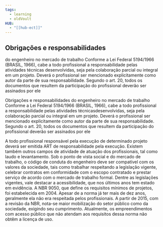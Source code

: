 ```yaml
---
tags:
  - learning
  - oldVoult
HUB:
  - "[[hub-ect]]"
---
```

## Obrigações e responsabilidades

do engenheiro no mercado de trabalho Conforme a Lei Federal 5194/1966 (BRASIL, 1966), cabe a todo profissional a responsabilidade pelas atividades técnicas desenvolvidas, seja pela colaboração parcial ou integral em um projeto. Deverá o profissional ser mencionado explicitamente como autor da parte de sua responsabilidade. Segundo o art. 20, todos os documentos que resultem da participação do profissional deverão ser assinados por ele

Obrigações e responsabilidades do engenheiro no mercado de trabalho Conforme a Lei Federal 5194/1966 (BRASIL, 1966), 
cabe a todo profissional a responsabilidade pelas atividades técnicasdesenvolvidas, seja pela colaboração parcial ou integral em um projeto. Deverá o profissional ser mencionado explicitamente como autor da parte de sua responsabilidade. Segundo o art. 20, todos os documentos que resultem da participação do profissional deverão ser assinados por ele

A todo profissional responsável pela execução de determinado projeto deverá ser emitida ART de responsabilidade pela execução. Existem também outros campos de atividade de atuação dos profissionais, tal como laudo e levantamento. Sob o ponto de vista social e do mercado de trabalho, o código de conduta do engenheiro deve ser compatível com os valores da sociedade, tais como trabalhar respeitando a legislação vigente, celebrar contratos em conformidade com o escopo contratado e prestar serviço de acordo com o mercado de trabalho formal. Dentre as legislações vigentes, vale destacar a acessibilidade, que nos últimos anos tem estado em evidência. A NBR 9050, que define os requisitos mínimos de projetos, foi estabelecida em 2004. Apesar de a norma já ter mais de dez anos, geralmente ela não era respeitada pelos profissionais. A partir de 2015, com a revisão da NBR, nota-se maior mobilização do setor público como da sociedade, exigindo seu cumprimento. Atualmente, os empreendimentos com acesso público que não atendam aos requisitos dessa norma não obtêm a licença de uso.
